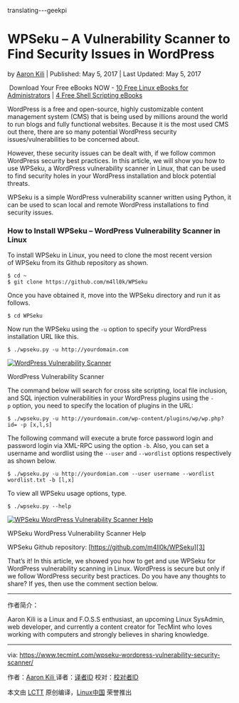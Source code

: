 translating---geekpi

WPSeku – A Vulnerability Scanner to Find Security Issues in WordPress
============================================================

by [Aaron Kili][9] | Published: May 5, 2017 | Last Updated: May 5, 2017

 Download Your Free eBooks NOW - [10 Free Linux eBooks for Administrators][10] | [4 Free Shell Scripting eBooks][11]

WordPress is a free and open-source, highly customizable content management system (CMS) that is being used by millions around the world to run blogs and fully functional websites. Because it is the most used CMS out there, there are so many potential WordPress security issues/vulnerabilities to be concerned about.

However, these security issues can be dealt with, if we follow common WordPress security best practices. In this article, we will show you how to use WPSeku, a WordPress vulnerability scanner in Linux, that can be used to find security holes in your WordPress installation and block potential threats.

WPSeku is a simple WordPress vulnerability scanner written using Python, it can be used to scan local and remote WordPress installations to find security issues.

### How to Install WPSeku – WordPress Vulnerability Scanner in Linux

To install WPSeku in Linux, you need to clone the most recent version of WPSeku from its Github repository as shown.

```
$ cd ~
$ git clone https://github.com/m4ll0k/WPSeku
```

Once you have obtained it, move into the WPSeku directory and run it as follows.

```
$ cd WPSeku
```

Now run the WPSeku using the `-u` option to specify your WordPress installation URL like this.

```
$ ./wpseku.py -u http://yourdomain.com 
```
 [![WordPress Vulnerability Scanner](https://www.tecmint.com/wp-content/uploads/2017/05/WordPress-Vulnerability-Scanner.png)][1] 

WordPress Vulnerability Scanner

The command below will search for cross site scripting, local file inclusion, and SQL injection vulnerabilities in your WordPress plugins using the `-p` option, you need to specify the location of plugins in the URL:

```
$ ./wpseku.py -u http://yourdomain.com/wp-content/plugins/wp/wp.php?id= -p [x,l,s]
```

The following command will execute a brute force password login and password login via XML-RPC using the option `-b`. Also, you can set a username and wordlist using the `--user` and `--wordlist` options respectively as shown below.

```
$ ./wpseku.py -u http://yourdomian.com --user username --wordlist wordlist.txt -b [l,x]   
```

To view all WPSeku usage options, type.

```
$ ./wpseku.py --help
```
 [![WPSeku WordPress Vulnerability Scanner Help](https://www.tecmint.com/wp-content/uploads/2017/05/WPSeku-WordPress-Vulnerability-Scanner-Help.png)][2] 

WPSeku WordPress Vulnerability Scanner Help

WPSeku Github repository: [https://github.com/m4ll0k/WPSeku][3]

That’s it! In this article, we showed you how to get and use WPSeku for WordPress vulnerability scanning in Linux. WordPress is secure but only if we follow WordPress security best practices. Do you have any thoughts to share? If yes, then use the comment section below.


--------------------------------------------------------------------------------

作者简介：

Aaron Kili is a Linux and F.O.S.S enthusiast, an upcoming Linux SysAdmin, web developer, and currently a content creator for TecMint who loves working with computers and strongly believes in sharing knowledge.

------------------

via: https://www.tecmint.com/wpseku-wordpress-vulnerability-security-scanner/

作者：[Aaron Kili  ][a]
译者：[译者ID](https://github.com/译者ID)
校对：[校对者ID](https://github.com/校对者ID)

本文由 [LCTT](https://github.com/LCTT/TranslateProject) 原创编译，[Linux中国](https://linux.cn/) 荣誉推出

[a]:https://www.tecmint.com/author/aaronkili/
[1]:https://www.tecmint.com/wp-content/uploads/2017/05/WordPress-Vulnerability-Scanner.png
[2]:https://www.tecmint.com/wp-content/uploads/2017/05/WPSeku-WordPress-Vulnerability-Scanner-Help.png
[3]:https://github.com/m4ll0k/WPSeku
[4]:https://www.tecmint.com/wpseku-wordpress-vulnerability-security-scanner/#
[5]:https://www.tecmint.com/wpseku-wordpress-vulnerability-security-scanner/#
[6]:https://www.tecmint.com/wpseku-wordpress-vulnerability-security-scanner/#
[7]:https://www.tecmint.com/wpseku-wordpress-vulnerability-security-scanner/#
[8]:https://www.tecmint.com/wpseku-wordpress-vulnerability-security-scanner/#comments
[9]:https://www.tecmint.com/author/aaronkili/
[10]:https://www.tecmint.com/10-useful-free-linux-ebooks-for-newbies-and-administrators/
[11]:https://www.tecmint.com/free-linux-shell-scripting-books/
